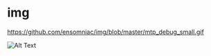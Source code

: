 # img

https://github.com/ensomniac/img/blob/master/mtp_debug_small.gif

![Alt Text](https://github.com/ensomniac/img/blob/master/mtp_debug_small.gif)
